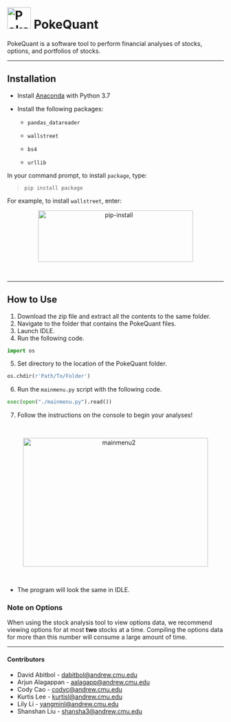 # <img src="https://i.ibb.co/FKVnNkw/Poke-Quantlogo.png" alt="Poke-Quantlogo" border="0" height="50" width="55"> PokeQuant

PokeQuant is a software tool to perform financial analyses of stocks, options, and portfolios of stocks.

---

## Installation
* Install [Anaconda](https://www.anaconda.com/distribution/#download-section) with Python 3.7
* Install the following packages:

  * `pandas_datareader`

  * `wallstreet`

  * `bs4`

  * `urllib`


In your command prompt, to install `package`, type:


>`pip install package`

For example, to install `wallstreet`, enter:

<p align="center">
<img src="https://i.ibb.co/ZGr5p0h/pip-install.png" alt="pip-install" border="0" height="120" width="360">
</p>

&nbsp;

---

## How to Use
1. Download the zip file and extract all the contents to the same folder.
2. Navigate to the folder that contains the PokeQuant files.
3. Launch IDLE.
4. Run the following code.
```python
import os
```
5. Set directory to the location of the PokeQuant folder.
```python
os.chdir(r'Path/To/Folder')
```
6. Run the `mainmenu.py` script with the following code.
```python
exec(open("./mainmenu.py").read())
```

7. Follow the instructions on the console to begin your analyses!

&nbsp;

<p align="center">
<img src="https://i.ibb.co/zRw05PD/mainmenu2.png" alt="mainmenu2" border="0" height="300" width="430">
</p>

&nbsp;

   * The program will look the same in IDLE.

### Note on Options
When using the stock analysis tool to view options data, we recommend viewing options for at most **two** stocks at a time. Compiling the options data for more than this number will consume a large amount of time.


---

#### Contributors
* David Abitbol - [dabitbol@andrew.cmu.edu](dabitbol@andrew.cmu.edu)
* Arjun Alagappan - [aalagapp@andrew.cmu.edu](aalagapp@andrew.cmu.edu)
* Cody Cao - [codyc@andrew.cmu.edu](codyc@andrew.cmu.edu)
* Kurtis Lee - [kurtisl@andrew.cmu.edu](kurtisl@andrew.cmu.edu)
* Lily Li - [yangminl@andrew.cmu.edu](yangminl@andrew.cmu.edu)
* Shanshan Liu - [shansha3@andrew.cmu.edu](shansha3@andrew.cmu.edu)
